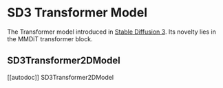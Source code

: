 <!--Copyright 2024 The HuggingFace Team. All rights reserved.

Licensed under the Apache License, Version 2.0 (the "License"); you may not use this file except in compliance with
the License. You may obtain a copy of the License at

http://www.apache.org/licenses/LICENSE-2.0

Unless required by applicable law or agreed to in writing, software distributed under the License is distributed on
an "AS IS" BASIS, WITHOUT WARRANTIES OR CONDITIONS OF ANY KIND, either express or implied. See the License for the
specific language governing permissions and limitations under the License.
-->

# SD3 Transformer Model

The Transformer model introduced in [Stable Diffusion 3](https://hf.co/papers/2403.03206). Its novelty lies in the MMDiT transformer block.

## SD3Transformer2DModel

[[autodoc]] SD3Transformer2DModel
